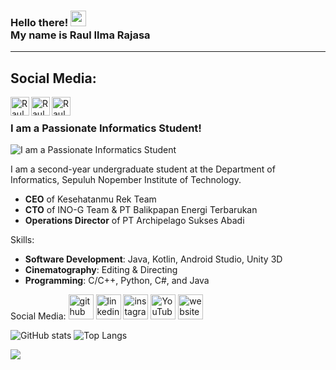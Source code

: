 ### Hello there! <img src="https://media.giphy.com/media/hvRJCLFzcasrR4ia7z/giphy.gif" width="25px"><br/>My name is Raul Ilma Rajasa
---

## Social Media:
<a href="https://www.linkedin.com/in/raulilmarajasa/">
  <img align="left" alt="Raul Ilma Rajasa's LinkedIn" width="30px" src="https://camo.githubusercontent.com/9354d286708efe5450394771240324309cd530a93524c988d92296fa01b4bd7e/68747470733a2f2f696d672e69636f6e73382e636f6d2f636f6c6f722f34382f3030303030302f6c696e6b6564696e2e706e67" data-canonical-src="https://img.icons8.com/color/48/000000/linkedin.png" style="max-width: 100%;">
</a>
<a href="https://www.instagram.com/raul_ilmar/">
  <img align="left" alt="Raul Ilma Rajasa's Instagram" width="30px" src="https://camo.githubusercontent.com/f991abf5d57f3cc9a9c45c324520a871bd7c054ec68ef9a4f0444fee77f1e29e/68747470733a2f2f696d672e69636f6e73382e636f6d2f636f6c6f722f34382f3030303030302f696e7374616772616d2d6e65772e706e67" data-canonical-src="https://img.icons8.com/color/48/000000/instagram-new.png" style="max-width: 100%;">
</a>
<a href="https://www.youtube.com/RaulIlmaRajasa">
  <img align="left" alt="Raul Ilma Rajasa's Youtube" width="30px" src="https://camo.githubusercontent.com/61c9ca78705a882dee96a956a0f320bee76c903dc55d7dffc541c32ec37c2b96/68747470733a2f2f696d672e69636f6e73382e636f6d2f636f6c6f722f34382f3030303030302f796f75747562652d706c61792e706e67" data-canonical-src="https://img.icons8.com/color/48/000000/youtube-play.png" style="max-width: 100%;">
</a>
<br/>

### I am a Passionate Informatics Student!
![I am a Passionate Informatics Student](https://i.ibb.co/BNLyrTP/github-background-1.png)

I am a second-year undergraduate student at the Department of Informatics, Sepuluh Nopember Institute of Technology.
- **CEO** of Kesehatanmu Rek Team
- **CTO** of INO-G Team & PT Balikpapan Energi Terbarukan
- **Operations Director** of PT Archipelago Sukses Abadi

Skills: 
- __Software Development__: Java, Kotlin, Android Studio, Unity 3D
- __Cinematography__: Editing & Directing
- __Programming__: C/C++, Python, C#, and Java

Social Media:
[<img src='https://cdn.jsdelivr.net/npm/simple-icons@3.0.1/icons/github.svg' alt='github' height='40'>](https://github.com/raulilma)  [<img src='https://cdn.jsdelivr.net/npm/simple-icons@3.0.1/icons/linkedin.svg' alt='linkedin' height='40'>](https://www.linkedin.com/in/raulilmarajasa/)  [<img src='https://cdn.jsdelivr.net/npm/simple-icons@3.0.1/icons/instagram.svg' alt='instagram' height='40'>](https://www.instagram.com/raul_ilmar/)  [<img src='https://cdn.jsdelivr.net/npm/simple-icons@3.0.1/icons/youtube.svg' alt='YouTube' height='40'>](https://www.youtube.com/channel/RaulIlmaRajasa)  [<img src='https://cdn.jsdelivr.net/npm/simple-icons@3.0.1/icons/icloud.svg' alt='website' height='40'>](raulilmarajasa.netlify.app)  

![GitHub stats](https://github-readme-stats.vercel.app/api?username=raulilma&show_icons=true&theme=tokyonight) ![Top Langs](https://github-readme-stats.vercel.app/api/top-langs/?username=raulilma&theme=tokyonight)

![](https://visitor-badge.laobi.icu/badge?page_id=raulilma.raulilma)
